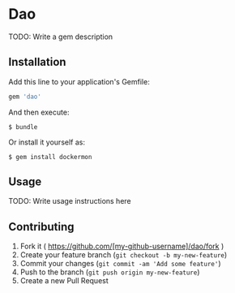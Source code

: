 # Dao

TODO: Write a gem description

## Installation

Add this line to your application's Gemfile:

```ruby
gem 'dao'
```

And then execute:

    $ bundle

Or install it yourself as:

    $ gem install dockermon

## Usage

TODO: Write usage instructions here

## Contributing

1. Fork it ( https://github.com/[my-github-username]/dao/fork )
2. Create your feature branch (`git checkout -b my-new-feature`)
3. Commit your changes (`git commit -am 'Add some feature'`)
4. Push to the branch (`git push origin my-new-feature`)
5. Create a new Pull Request
